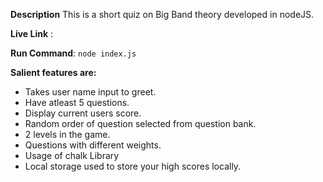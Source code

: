 **Description** This is a short quiz on Big Band theory developed in nodeJS.

**Live Link** :

**Run Command**: `node index.js`

**Salient features are:**

- Takes user name input to greet.
- Have atleast 5 questions.
- Display current users score.
- Random order of question selected from question bank.
- 2 levels in the game.
- Questions with different weights.
- Usage of chalk Library
- Local storage used to store your high scores locally.
